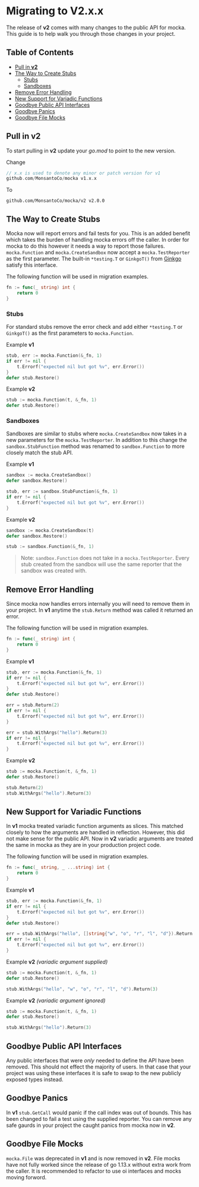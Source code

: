 # Migrating to V2.x.x <!-- omit in toc -->

The release of **v2** comes with many changes to the public API for mocka. This guide is to help walk you through those changes in your project. 

## Table of Contents <!-- omit in toc -->
- [Pull in **v2**](#pull-in-v2)
- [The Way to Create Stubs](#the-way-to-create-stubs)
  - [Stubs](#stubs)
  - [Sandboxes](#sandboxes)
- [Remove Error Handling](#remove-error-handling)
- [New Support for Variadic Functions](#new-support-for-variadic-functions)
- [Goodbye Public API Interfaces](#goodbye-public-api-interfaces)
- [Goodbye Panics](#goodbye-panics)
- [Goodbye File Mocks](#goodbye-file-mocks)

## Pull in **v2**
To start pulling in **v2** update your _go.mod_ to point to the new version. 

Change
```go
// x.x is used to denote any minor or patch version for v1
github.com/MonsantoCo/mocka v1.x.x
```

To
```
github.com/MonsantoCo/mocka/v2 v2.0.0
```

## The Way to Create Stubs
Mocka now will report errors and fail tests for you. This is an added benefit which takes the burden of handling mocka errors off the caller. In order for mocka to do this however it needs a way to report those failures. `mocka.Function` and `mocka.CreateSandbox` now accept a `mocka.TestReporter` as the first parameter. The built-in `*testing.T` or `GinkgoT()` from [Ginkgo][ginkgo] satisfy this interface.

The following function will be used in migration examples.
```go
fn := func(_ string) int {
    return 0
}
```

### Stubs
For standard stubs remove the error check and add either `*testing.T` or `GinkgoT()` as the first parameters to `mocka.Function`.

Example **v1**
```go
stub, err := mocka.Function(&_fn, 1)
if err != nil {
    t.Errorf("expected nil but got %v", err.Error())
}
defer stub.Restore()
```

Example **v2**
```go
stub := mocka.Function(t, &_fn, 1)
defer stub.Restore()
```

### Sandboxes
Sandboxes are similar to stubs where `mocka.CreateSandbox` now takes in a new parameters for the `mocka.TestReporter`. In addition to this change the `sandbox.StubFunction` method was renamed to `sandbox.Function` to more closely match the stub API.

Example **v1**
```go
sandbox := mocka.CreateSandbox()
defer sandbox.Restore()

stub, err := sandbox.StubFunction(&_fn, 1)
if err != nil {
    t.Errorf("expected nil but got %v", err.Error())
}
```

Example **v2**
```go
sandbox := mocka.CreateSandbox(t)
defer sandbox.Restore()

stub := sandbox.Function(&_fn, 1)
```

> Note: `sandbox.Function` does not take in a `mocka.TestReporter`. Every stub created from the sandbox will use the same reporter that the sandbox was created with.

## Remove Error Handling

Since mocka now handles errors internally you will need to remove them in your project. In **v1** anytime the `stub.Return` method was called it returned an error. 

The following function will be used in migration examples.
```go
fn := func(_ string) int {
    return 0
}
```

Example **v1**
```go
stub, err := mocka.Function(&_fn, 1)
if err != nil {
    t.Errorf("expected nil but got %v", err.Error())
}
defer stub.Restore()

err = stub.Return(2)
if err != nil {
    t.Errorf("expected nil but got %v", err.Error())
}

err = stub.WithArgs("hello").Return(3)
if err != nil {
    t.Errorf("expected nil but got %v", err.Error())
}
```

Example **v2**
```go
stub := mocka.Function(t, &_fn, 1)
defer stub.Restore()

stub.Return(2)
stub.WithArgs("hello").Return(3)
```

## New Support for Variadic Functions

In **v1** mocka treated variadic function arguments as slices. This matched closely to how the arguments are handled in reflection. However, this did not make sense for the public API. Now in **v2** variadic arguments are treated the same in mocka as they are in your production project code.

The following function will be used in migration examples.
```go
fn := func(_ string, _ ...string) int {
    return 0
}
```

Example **v1**
```go
stub, err := mocka.Function(&_fn, 1)
if err != nil {
    t.Errorf("expected nil but got %v", err.Error())
}
defer stub.Restore()

err = stub.WithArgs("hello", []string{"w", "o", "r", "l", "d"}).Return(3)
if err != nil {
    t.Errorf("expected nil but got %v", err.Error())
}
```

Example **v2** _(variadic argument supplied)_
```go
stub := mocka.Function(t, &_fn, 1)
defer stub.Restore()

stub.WithArgs("hello", "w", "o", "r", "l", "d").Return(3)
```

Example **v2** _(variadic argument ignored)_
```go
stub := mocka.Function(t, &_fn, 1)
defer stub.Restore()

stub.WithArgs("hello").Return(3)
```

## Goodbye Public API Interfaces

Any public interfaces that were _only_ needed to define the API have been removed. This should not effect the majority of users. In that case that your project was using these interfaces it is safe to swap to the new publicly exposed types instead.  

## Goodbye Panics

In **v1** `stub.GetCall` would panic if the call index was out of bounds. This has been changed to fail a test using the supplied reporter. You can remove any safe gaurds in your project the caught panics from mocka now in **v2**.

## Goodbye File Mocks

`mocka.File` was deprecated in **v1** and is now removed in **v2**. File mocks have not fully worked since the release of go 1.13.x without extra work from the caller. It is recommended to refactor to use oi interfaces and mocks moving forword.

[ginkgo]: https://github.com/onsi/ginkgo
